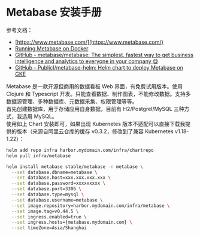
# Metabase 安装手册
参考文档：

- [https://www.metabase.com/](https://www.metabase.com/)
- [Running Metabase on Docker](https://www.metabase.com/docs/latest/installation-and-operation/running-metabase-on-docker)
- [GitHub - metabase/metabase: The simplest, fastest way to get business intelligence and analytics to everyone in your company :yum:](https://github.com/metabase/metabase)
- [GitHub - PublicI/metabase-helm: Helm chart to deploy Metabase on GKE](https://github.com/PublicI/metabase-helm)

Metabase 是一款开源但商用的数据看板 Web 界面，有免费试用版本。使用 Clojure 和 Typescript 开发。只能查看数据、制作图表，不能修改数据。支持多数据源管理、多种数据库、元数据采集、权限管理等等。<br />首先创建数据库，用于存储应用自身数据，目前有 H2/Postgrel/MySQL 三种方式，我选用 MySQL。<br />使用如上 Chart 安装即可，如果出现 Kubernetes 版本不适配可以直接下载我提供的版本（来源自阿里云仓库的缓存 v0.3.2，修改到了兼容 Kubernetes v1.18-1.22）：
```bash
helm add repo infra harbor.mydomain.com/infra/chartrepo
helm pull infra/metabase
```
```bash
helm install metabase stable/metabase -n metabase \
  --set database.dbname=metabase \
  --set database.host=xxx.xxx.xxx.xxx \
  --set database.password=xxxxxxxxx \
  --set database.port=3306 \
  --set database.type=mysql \
  --set database.username=metabase \
  --set image.repository=harbor.mydomain.com/infra/metabase \
  --set image.tag=v0.44.5 \
  --set ingress.enabled=true \
  --set ingress.hosts={metabase.mydomain.com} \
  --set timeZone=Asia/Shanghai
```

